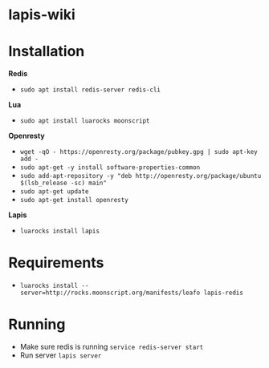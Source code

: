 # lapis-wiki

# Installation

**Redis**
- `sudo apt install redis-server redis-cli`

**Lua**

- `sudo apt install luarocks moonscript`

**Openresty**

- `wget -qO - https://openresty.org/package/pubkey.gpg | sudo apt-key add -`
- `sudo apt-get -y install software-properties-common`
- `sudo add-apt-repository -y "deb http://openresty.org/package/ubuntu $(lsb_release -sc) main"`
- `sudo apt-get update`
- `sudo apt-get install openresty`

**Lapis**

- `luarocks install lapis`

# Requirements
- `luarocks install --server=http://rocks.moonscript.org/manifests/leafo lapis-redis`

# Running

- Make sure redis is running `service redis-server start`
- Run server `lapis server`

